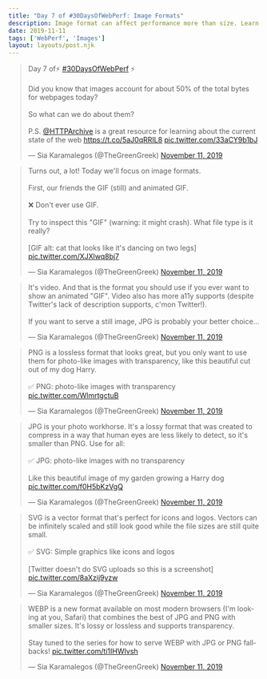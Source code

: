 ```yaml
---
title: "Day 7 of #30DaysOfWebPerf: Image Formats"
description: Image format can affect performance more than size. Learn about your best options.
date: 2019-11-11
tags: ['WebPerf', 'Images']
layout: layouts/post.njk
---
```


<blockquote class="twitter-tweet"><p lang="en" dir="ltr">Day 7 of⚡️ <a href="https://twitter.com/hashtag/30DaysOfWebPerf?src=hash&amp;ref_src=twsrc%5Etfw">#30DaysOfWebPerf</a> ⚡️<br><br>Did you know that images account for about 50% of the total bytes for webpages today?<br><br>So what can we do about them?<br><br>P.S. <a href="https://twitter.com/HTTPArchive?ref_src=twsrc%5Etfw">@HTTPArchive</a> is a great resource for learning about the current state of the web <a href="https://t.co/5aJ0qRRIL8">https://t.co/5aJ0qRRIL8</a> <a href="https://t.co/33aCY9b1bJ">pic.twitter.com/33aCY9b1bJ</a></p>&mdash; Sia Karamalegos (@TheGreenGreek) <a href="https://twitter.com/TheGreenGreek/status/1193904791681949698?ref_src=twsrc%5Etfw">November 11, 2019</a></blockquote> <script async src="https://platform.twitter.com/widgets.js" charset="utf-8"></script>

<blockquote class="twitter-tweet" data-conversation="none"><p lang="en" dir="ltr">Turns out, a lot! Today we&#39;ll focus on image formats.<br><br>First, our friends the GIF (still) and animated GIF.<br><br>❌ Don&#39;t ever use GIF.<br><br>Try to inspect this &quot;GIF&quot; (warning: it might crash). What file type is it really?<br><br>[GIF alt: cat that looks like it&#39;s dancing on two legs] <a href="https://t.co/XJXlwq8bj7">pic.twitter.com/XJXlwq8bj7</a></p>&mdash; Sia Karamalegos (@TheGreenGreek) <a href="https://twitter.com/TheGreenGreek/status/1193904804243890177?ref_src=twsrc%5Etfw">November 11, 2019</a></blockquote> <script async src="https://platform.twitter.com/widgets.js" charset="utf-8"></script>

<blockquote class="twitter-tweet" data-conversation="none"><p lang="en" dir="ltr">It&#39;s video. And that is the format you should use if you ever want to show an animated &quot;GIF&quot;. Video also has more a11y supports (despite Twitter&#39;s lack of description supports, c&#39;mon Twitter!).<br><br>If you want to serve a still image, JPG is probably your better choice...</p>&mdash; Sia Karamalegos (@TheGreenGreek) <a href="https://twitter.com/TheGreenGreek/status/1193904806231982080?ref_src=twsrc%5Etfw">November 11, 2019</a></blockquote> <script async src="https://platform.twitter.com/widgets.js" charset="utf-8"></script>

<blockquote class="twitter-tweet" data-conversation="none"><p lang="en" dir="ltr">PNG is a lossless format that looks great, but you only want to use them for photo-like images with transparency, like this beautiful cut out of my dog Harry.<br><br>✅ PNG: photo-like images with transparency <a href="https://t.co/WlmrtgctuB">pic.twitter.com/WlmrtgctuB</a></p>&mdash; Sia Karamalegos (@TheGreenGreek) <a href="https://twitter.com/TheGreenGreek/status/1193904814381568000?ref_src=twsrc%5Etfw">November 11, 2019</a></blockquote> <script async src="https://platform.twitter.com/widgets.js" charset="utf-8"></script>

<blockquote class="twitter-tweet" data-conversation="none"><p lang="en" dir="ltr">JPG is your photo workhorse. It&#39;s a lossy format that was created to compress in a way that human eyes are less likely to detect, so it&#39;s smaller than PNG. Use for all:<br><br>✅ JPG: photo-like images with no transparency<br><br> Like this beautiful image of my garden growing a Harry dog <a href="https://t.co/f0H5bKzVgQ">pic.twitter.com/f0H5bKzVgQ</a></p>&mdash; Sia Karamalegos (@TheGreenGreek) <a href="https://twitter.com/TheGreenGreek/status/1193904825685155841?ref_src=twsrc%5Etfw">November 11, 2019</a></blockquote> <script async src="https://platform.twitter.com/widgets.js" charset="utf-8"></script>

<blockquote class="twitter-tweet" data-conversation="none"><p lang="en" dir="ltr">SVG is a vector format that&#39;s perfect for icons and logos. Vectors can be infinitely scaled and still look good while the file sizes are still quite small.<br><br>✅ SVG: Simple graphics like icons and logos<br><br>[Twitter doesn&#39;t do SVG uploads so this is a screenshot] <a href="https://t.co/8aXzij9yzw">pic.twitter.com/8aXzij9yzw</a></p>&mdash; Sia Karamalegos (@TheGreenGreek) <a href="https://twitter.com/TheGreenGreek/status/1193904831901110272?ref_src=twsrc%5Etfw">November 11, 2019</a></blockquote> <script async src="https://platform.twitter.com/widgets.js" charset="utf-8"></script>

<blockquote class="twitter-tweet" data-conversation="none"><p lang="en" dir="ltr">WEBP is a new format available on most modern browsers (I&#39;m looking at you, Safari) that combines the best of JPG and PNG with smaller sizes. It&#39;s lossy or lossless and supports transparency.<br><br>Stay tuned to the series for how to serve WEBP with JPG or PNG fallbacks! <a href="https://t.co/ti1IHWIvsh">pic.twitter.com/ti1IHWIvsh</a></p>&mdash; Sia Karamalegos (@TheGreenGreek) <a href="https://twitter.com/TheGreenGreek/status/1193904840965074945?ref_src=twsrc%5Etfw">November 11, 2019</a></blockquote> <script async src="https://platform.twitter.com/widgets.js" charset="utf-8"></script>
